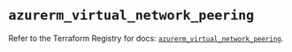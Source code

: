 # `azurerm_virtual_network_peering`

Refer to the Terraform Registry for docs: [`azurerm_virtual_network_peering`](https://registry.terraform.io/providers/hashicorp/azurerm/3.104.0/docs/resources/virtual_network_peering).
